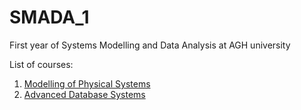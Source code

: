 # SMADA_1
First year of Systems Modelling and Data Analysis at AGH university

List of courses:
1. [Modelling of Physical Systems](ModellingOfPhysicalSystems/README.md)
2. [Advanced Database Systems](AdvancedDatabaseSystems/README.md)
